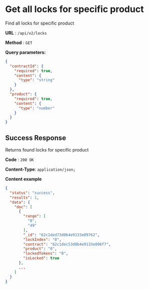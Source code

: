 # Get all locks for specific product

Find all locks for specific product

**URL** : `/api/v2/locks`

**Method** : `GET`

**Query parameters:**

```json
{
  "contractId": {
    "required": true,
    "content": {
      "type": "string"
    }
  },
  "product": {
    "required": true,
    "content": {
      "type": "number"
    }
  }
}
```

## Success Response

Returns found locks for specific product

**Code** : `200 OK`

**Content-Type**: `application/json;`

**Content example**

```json
{
  "status": "success",
  "results": 1,
  "data": {
    "doc": [
      {
        "range": [
          "0",
          "49"
        ],
        "_id": "62c1ded73d0b4e9133e09762",
        "lockIndex": "0",
        "contract": "62c1dec53d0b4e9133e096f7",
        "product": "0",
        "lockedTokens": "0",
        "isLocked": true
      },
      ...
    ]
  }
}
```
